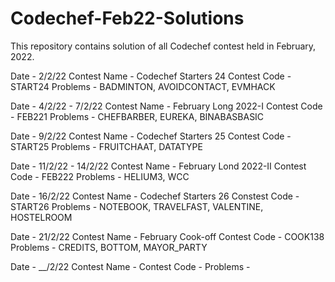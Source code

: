 # Codechef-Feb22-Solutions
This repository contains solution of all Codechef contest held in February, 2022.

Date - 2/2/22
Contest Name - Codechef Starters 24
Contest Code - START24
Problems - BADMINTON, AVOIDCONTACT, EVMHACK

Date - 4/2/22 - 7/2/22
Contest Name - February Long 2022-I
Contest Code - FEB221
Problems - CHEFBARBER, EUREKA, BINABASBASIC

Date - 9/2/22
Contest Name - Codechef Starters 25
Contest Code - START25
Problems - FRUITCHAAT, DATATYPE

Date - 11/2/22 - 14/2/22
Contest Name - February Lond 2022-II
Contest Code - FEB222
Problems - HELIUM3, WCC

Date - 16/2/22
Contest Name - Codechef Starters 26
Constest Code - START26
Problems - NOTEBOOK, TRAVELFAST, VALENTINE, HOSTELROOM

Date - 21/2/22
Contest Name - February Cook-off
Contest Code - COOK138
Problems - CREDITS, BOTTOM, MAYOR_PARTY

Date - __/2/22
Contest Name - 
Contest Code - 
Problems - 
